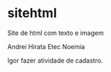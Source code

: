 # sitehtml
Site de html com texto e imagem


Andrei Hirata
Etec Noemia

Igor fazer atividade de cadastro.

